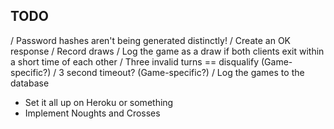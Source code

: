 TODO
----

/ Password hashes aren't being generated distinctly!
/ Create an OK response
/ Record draws
/ Log the game as a draw if both clients exit within a short time of each other
/ Three invalid turns == disqualify (Game-specific?)
/ 3 second timeout? (Game-specific?)
/ Log the games to the database
- Set it all up on Heroku or something
- Implement Noughts and Crosses
